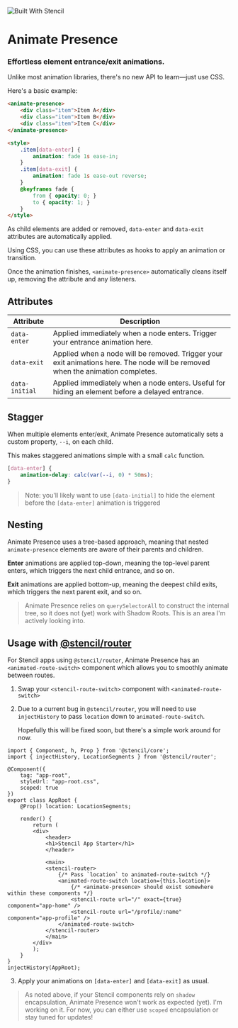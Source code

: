 ![Built With Stencil](https://img.shields.io/badge/-Built%20With%20Stencil-16161d.svg?logo=data%3Aimage%2Fsvg%2Bxml%3Bbase64%2CPD94bWwgdmVyc2lvbj0iMS4wIiBlbmNvZGluZz0idXRmLTgiPz4KPCEtLSBHZW5lcmF0b3I6IEFkb2JlIElsbHVzdHJhdG9yIDE5LjIuMSwgU1ZHIEV4cG9ydCBQbHVnLUluIC4gU1ZHIFZlcnNpb246IDYuMDAgQnVpbGQgMCkgIC0tPgo8c3ZnIHZlcnNpb249IjEuMSIgaWQ9IkxheWVyXzEiIHhtbG5zPSJodHRwOi8vd3d3LnczLm9yZy8yMDAwL3N2ZyIgeG1sbnM6eGxpbms9Imh0dHA6Ly93d3cudzMub3JnLzE5OTkveGxpbmsiIHg9IjBweCIgeT0iMHB4IgoJIHZpZXdCb3g9IjAgMCA1MTIgNTEyIiBzdHlsZT0iZW5hYmxlLWJhY2tncm91bmQ6bmV3IDAgMCA1MTIgNTEyOyIgeG1sOnNwYWNlPSJwcmVzZXJ2ZSI%2BCjxzdHlsZSB0eXBlPSJ0ZXh0L2NzcyI%2BCgkuc3Qwe2ZpbGw6I0ZGRkZGRjt9Cjwvc3R5bGU%2BCjxwYXRoIGNsYXNzPSJzdDAiIGQ9Ik00MjQuNywzNzMuOWMwLDM3LjYtNTUuMSw2OC42LTkyLjcsNjguNkgxODAuNGMtMzcuOSwwLTkyLjctMzAuNy05Mi43LTY4LjZ2LTMuNmgzMzYuOVYzNzMuOXoiLz4KPHBhdGggY2xhc3M9InN0MCIgZD0iTTQyNC43LDI5Mi4xSDE4MC40Yy0zNy42LDAtOTIuNy0zMS05Mi43LTY4LjZ2LTMuNkgzMzJjMzcuNiwwLDkyLjcsMzEsOTIuNyw2OC42VjI5Mi4xeiIvPgo8cGF0aCBjbGFzcz0ic3QwIiBkPSJNNDI0LjcsMTQxLjdIODcuN3YtMy42YzAtMzcuNiw1NC44LTY4LjYsOTIuNy02OC42SDMzMmMzNy45LDAsOTIuNywzMC43LDkyLjcsNjguNlYxNDEuN3oiLz4KPC9zdmc%2BCg%3D%3D&colorA=16161d&style=flat-square)

# Animate Presence
### Effortless element entrance/exit animations.

Unlike most animation libraries, there's no new API to learn&mdash;just use CSS.

Here's a basic example:

```html
<animate-presence>
    <div class="item">Item A</div>
    <div class="item">Item B</div>
    <div class="item">Item C</div>
</animate-presence>

<style>
    .item[data-enter] {
        animation: fade 1s ease-in;
    }
    .item[data-exit] {
        animation: fade 1s ease-out reverse;
    }
    @keyframes fade {
        from { opacity: 0; }
        to { opacity: 1; }
    }
</style>
```

As child elements are added or removed, `data-enter` and `data-exit` attributes are automatically applied.

Using CSS, you can use these attributes as hooks to apply an animation or transition.

Once the animation finishes, `<animate-presence>` automatically cleans itself up, removing the attribute and any listeners.

## Attributes

| Attribute         | Description                                                                                                                    |
| ----------------- | ------------------------------------------------------------------------------------------------------------------------------ |
| `data-enter`      | Applied immediately when a node enters. Trigger your entrance animation here.                                                  |
| `data-exit`       | Applied when a node will be removed. Trigger your exit animations here. The node will be removed when the animation completes. |
| `data-initial`    | Applied immediately when a node enters. Useful for hiding an element before a delayed entrance.                                |

## Stagger

When multiple elements enter/exit, Animate Presence automatically sets a custom property, `--i`, on each child.

This makes staggered animations simple with a small `calc` function.

```css
[data-enter] {
    animation-delay: calc(var(--i, 0) * 50ms);
}
```

> Note: you'll likely want to use `[data-initial]` to hide the element before the `[data-enter]` animation is triggered

## Nesting
Animate Presence uses a tree-based approach, meaning that nested `animate-presence` elements are aware of their parents and children.

__Enter__ animations are applied top-down, meaning the top-level parent enters, which triggers the next child entrance, and so on.

__Exit__ animations are applied bottom-up, meaning the deepest child exits, which triggers the next parent exit, and so on.

> Animate Presence relies on `querySelectorAll` to construct the internal tree, so it does not (yet) work with Shadow Roots.
> This is an area I'm actively looking into.

## Usage with [@stencil/router](https://github.com/ionic-team/stencil-router)
For Stencil apps using `@stencil/router`, Animate Presence has an `<animated-route-switch>` component which allows you to smoothly animate between routes.

1. Swap your `<stencil-route-switch>` component with `<animated-route-switch>`

2. Due to a current bug in `@stencil/router`, you will need to use `injectHistory` to pass `location` down to `animated-route-switch`.
   
   Hopefully this will be fixed soon, but there's a simple work around for now.

```tsx
import { Component, h, Prop } from '@stencil/core';
import { injectHistory, LocationSegments } from '@stencil/router';

@Component({
    tag: "app-root",
    styleUrl: "app-root.css",
    scoped: true
})
export class AppRoot {
    @Prop() location: LocationSegments;

    render() {
        return (
        <div>
            <header>
            <h1>Stencil App Starter</h1>
            </header>

            <main>
            <stencil-router>
                {/* Pass `location` to animated-route-switch */}
                <animated-route-switch location={this.location}>
                    {/* <animate-presence> should exist somewhere within these components */}
                    <stencil-route url="/" exact={true} component="app-home" />
                    <stencil-route url="/profile/:name" component="app-profile" />
                </animated-route-switch>
            </stencil-router>
            </main>
        </div>
        );
    }
}
injectHistory(AppRoot);
```

3. Apply your animations on `[data-enter]` and `[data-exit]` as usual.

> As noted above, if your Stencil components rely on `shadow` encapsulation, Animate Presence won't work as expected (yet). I'm working on it.
> For now, you can either use `scoped` encapsulation or stay tuned for updates!